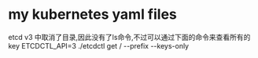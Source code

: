 # my kubernetes yaml files

etcd v3 中取消了目录,因此没有了ls命令,不过可以通过下面的命令来查看所有的key
ETCDCTL_API=3 ./etcdctl get / --prefix --keys-only
